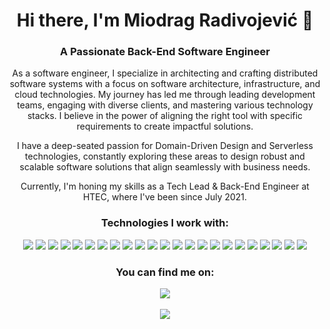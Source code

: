 <div align="center">
<h1>Hi there, I'm Miodrag Radivojević 👋</h1>
<h3>A Passionate Back-End Software Engineer</h3>
<p>As a software engineer, I specialize in architecting and crafting distributed software systems with a focus on software architecture, infrastructure, and cloud technologies. My journey has led me through leading development teams, engaging with diverse clients, and mastering various technology stacks. I believe in the power of aligning the right tool with specific requirements to create impactful solutions.</p>
<p>I have a deep-seated passion for Domain-Driven Design and Serverless technologies, constantly exploring these areas to design robust and scalable software solutions that align seamlessly with business needs.</p>
<p>Currently, I'm honing my skills as a Tech Lead & Back-End Engineer at HTEC, where I've been since July 2021.</p>

<h3>Technologies I work with:</h3>

<!-- Badges -->
<img src="https://img.shields.io/badge/OS-Linux-informational?style=flat&logo=linux&logoColor=white&color=2bbc8a"/>
<img src="https://img.shields.io/badge/OS-Windows-informational?style=flat&logo=windows&logoColor=white&color=2bbc8a"/>
<img src="https://img.shields.io/badge/OS-macOS-informational?style=flat&logo=apple&logoColor=white&color=2bbc8a"/>
<img src="https://img.shields.io/badge/Message broker-RabbitMQ-informational?style=flat&logo=rabbitmq&logoColor=white&color=2bbc8a"/>
<img src="https://img.shields.io/badge/Message broker-Kafka-informational?style=flat&logo=apache+kafka&logoColor=white&color=2bbc8a"/>
<img src="https://img.shields.io/badge/Architecture-Domain Driven Design-informational?style=flat&color=2bbc8a"/>
<img src="https://img.shields.io/badge/Architecture-CQRS-informational?style=flat&color=2bbc8a"/>
<img src="https://img.shields.io/badge/Architecture-Event Sourcing-informational?style=flat&color=2bbc8a"/>
<img src="https://img.shields.io/badge/Architecture-Microservice-informational?style=flat&color=2bbc8a"/>
<img src="https://img.shields.io/badge/Code-NodeJS-informational?style=flat&logo=nodedotjs&logoColor=white&color=2bbc8a"/>
<img src="https://img.shields.io/badge/Code-NestJS-informational?style=flat&logo=nestjs&logoColor=white&color=2bbc8a"/>
<img src="https://img.shields.io/badge/Code-Typescript-informational?style=flat&logo=typescript&logoColor=white&color=2bbc8a"/>
<img src="https://img.shields.io/badge/Code-Python-informational?style=flat&logo=python&logoColor=white&color=2bbc8a"/>
<img src="https://img.shields.io/badge/Code-Django-informational?style=flat&logo=django&logoColor=white&color=2bbc8a"/>
<img src="https://img.shields.io/badge/Database-MongoDb-informational?style=flat&logo=mongodb&logoColor=white&color=2bbc8a"/>
<img src="https://img.shields.io/badge/Database-PostgreSQL-informational?style=flat&logo=postgresql&logoColor=white&color=2bbc8a"/>
<img src="https://img.shields.io/badge/Database-MySQL-informational?style=flat&logo=mysql&logoColor=white&color=2bbc8a"/>
<img src="https://img.shields.io/badge/Database-DynamoDB-informational?style=flat&logo=amazon+aws&logoColor=white&color=2bbc8a"/>
<img src="https://img.shields.io/badge/Containerization-Docker-informational?style=flat&logo=docker&logoColor=white&color=2bbc8a"/>
<img src="https://img.shields.io/badge/Cloud-AWS-informational?style=flat&logo=Amazon+AWS&logoColor=white&color=2bbc8a"/>
<img src="https://img.shields.io/badge/CI/CD-GitHub_Actions-informational?style=flat&logo=GitHub+Actions&logoColor=white&color=2bbc8a"/>
<img src="https://img.shields.io/badge/CI/CD-Jenkins-informational?style=flat&logo=jenkins&logoColor=white&color=2bbc8a"/>
<img src="https://img.shields.io/badge/CI/CD-Bitbucket_Pipelines-informational?style=flat&logo=bitbucket&logoColor=white&color=2bbc8a"/>

  
<!-- Actual text -->

  <h3>You can find me on:</h3> <a href="https://www.linkedin.com/in/miodrag-radivojevic/"><img src="https://img.shields.io/badge/LinkedIn-0077B5?style=for-the-badge&logo=linkedin&logoColor=white"/></a><br><br>





<!--
**Shoxy93/Shoxy93** is a ✨ _special_ ✨ repository because its `README.md` (this file) appears on your GitHub profile.

Here are some ideas to get you started:

- 🔭 I’m currently working on ...
- 🌱 I’m currently learning ...
- 👯 I’m looking to collaborate on ...
- 🤔 I’m looking for help with ...
- 💬 Ask me about ...
- 📫 How to reach me: ...
- 😄 Pronouns: ...
- ⚡ Fun fact: ...
-->
<img align="center" src="https://github-contribution-stats.vercel.app/api/?username=Shoxy93" />
</div>

